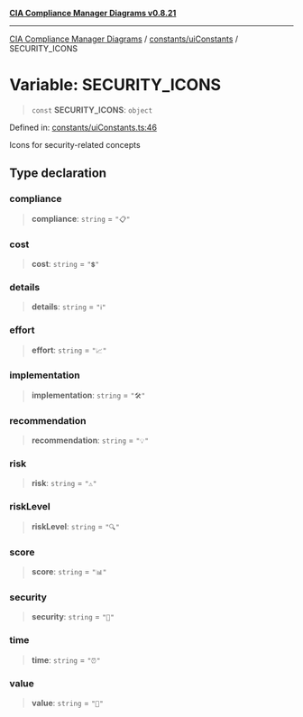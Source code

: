 [**CIA Compliance Manager Diagrams v0.8.21**](../../../README.md)

***

[CIA Compliance Manager Diagrams](../../../modules.md) / [constants/uiConstants](../README.md) / SECURITY\_ICONS

# Variable: SECURITY\_ICONS

> `const` **SECURITY\_ICONS**: `object`

Defined in: [constants/uiConstants.ts:46](https://github.com/Hack23/cia-compliance-manager/blob/689e67e40bb6afe811128d672a0d7dd5fcbdaea5/src/constants/uiConstants.ts#L46)

Icons for security-related concepts

## Type declaration

### compliance

> **compliance**: `string` = `"📋"`

### cost

> **cost**: `string` = `"💲"`

### details

> **details**: `string` = `"ℹ️"`

### effort

> **effort**: `string` = `"📈"`

### implementation

> **implementation**: `string` = `"🛠️"`

### recommendation

> **recommendation**: `string` = `"💡"`

### risk

> **risk**: `string` = `"⚠️"`

### riskLevel

> **riskLevel**: `string` = `"🔍"`

### score

> **score**: `string` = `"📊"`

### security

> **security**: `string` = `"🔐"`

### time

> **time**: `string` = `"⏰"`

### value

> **value**: `string` = `"💎"`
